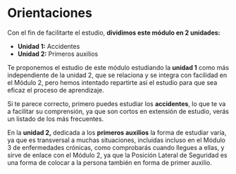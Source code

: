 # Orientaciones

Con el fin de facilitarte el estudio, **dividimos este módulo en 2 unidades:**

*   **Unidad 1:** Accidentes
*   **Unidad 2:** Primeros auxilios

Te proponemos el estudio de este módulo estudiando la **unidad 1** como más independiente de la unidad 2, que se relaciona y se integra con facilidad en el Módulo 2, pero hemos intentado repartirte así el estudio para que sea eficaz el proceso de aprendizaje.

Si te parece correcto, primero puedes estudiar los **accidentes**, lo que te va a facilitar su comprensión, ya que son cortos en extensión de estudio, verás un listado de los más frecuentes.

En la **unidad 2,** dedicada a los **primeros auxilios** la forma de estudiar varía, ya que es transversal a muchas situaciones, incluidas incluso en el Módulo 3 de enfermedades crónicas, como comprobarás cuando llegues a ellas, y sirve de enlace con el Módulo 2, ya que la Posición Lateral de Seguridad es una forma de colocar a la persona también en forma de primer auxilio.

